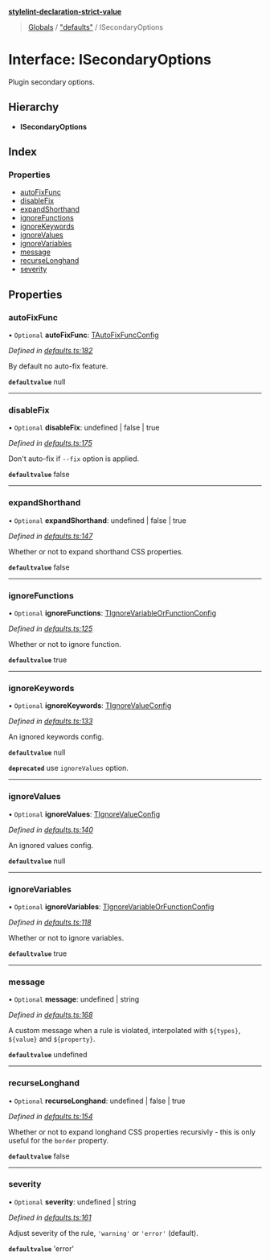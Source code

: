 **[stylelint-declaration-strict-value](../README.md)**

> [Globals](../README.md) / ["defaults"](../modules/_defaults_.md) / ISecondaryOptions

# Interface: ISecondaryOptions

Plugin secondary options.

## Hierarchy

* **ISecondaryOptions**

## Index

### Properties

* [autoFixFunc](_defaults_.isecondaryoptions.md#autofixfunc)
* [disableFix](_defaults_.isecondaryoptions.md#disablefix)
* [expandShorthand](_defaults_.isecondaryoptions.md#expandshorthand)
* [ignoreFunctions](_defaults_.isecondaryoptions.md#ignorefunctions)
* [ignoreKeywords](_defaults_.isecondaryoptions.md#ignorekeywords)
* [ignoreValues](_defaults_.isecondaryoptions.md#ignorevalues)
* [ignoreVariables](_defaults_.isecondaryoptions.md#ignorevariables)
* [message](_defaults_.isecondaryoptions.md#message)
* [recurseLonghand](_defaults_.isecondaryoptions.md#recurselonghand)
* [severity](_defaults_.isecondaryoptions.md#severity)

## Properties

### autoFixFunc

• `Optional` **autoFixFunc**: [TAutoFixFuncConfig](../modules/_defaults_.md#tautofixfuncconfig)

*Defined in [defaults.ts:182](https://github.com/AndyOGo/stylelint-declaration-strict-value/blob/f68286d/src/defaults.ts#L182)*

By default no auto-fix feature.

**`defaultvalue`** null

___

### disableFix

• `Optional` **disableFix**: undefined \| false \| true

*Defined in [defaults.ts:175](https://github.com/AndyOGo/stylelint-declaration-strict-value/blob/f68286d/src/defaults.ts#L175)*

Don't auto-fix if `--fix` option is applied.

**`defaultvalue`** false

___

### expandShorthand

• `Optional` **expandShorthand**: undefined \| false \| true

*Defined in [defaults.ts:147](https://github.com/AndyOGo/stylelint-declaration-strict-value/blob/f68286d/src/defaults.ts#L147)*

Whether or not to expand shorthand CSS properties.

**`defaultvalue`** false

___

### ignoreFunctions

• `Optional` **ignoreFunctions**: [TIgnoreVariableOrFunctionConfig](../modules/_defaults_.md#tignorevariableorfunctionconfig)

*Defined in [defaults.ts:125](https://github.com/AndyOGo/stylelint-declaration-strict-value/blob/f68286d/src/defaults.ts#L125)*

Whether or not to ignore function.

**`defaultvalue`** true

___

### ignoreKeywords

• `Optional` **ignoreKeywords**: [TIgnoreValueConfig](../modules/_defaults_.md#tignorevalueconfig)

*Defined in [defaults.ts:133](https://github.com/AndyOGo/stylelint-declaration-strict-value/blob/f68286d/src/defaults.ts#L133)*

An ignored keywords config.

**`defaultvalue`** null

**`deprecated`** use `ignoreValues` option.

___

### ignoreValues

• `Optional` **ignoreValues**: [TIgnoreValueConfig](../modules/_defaults_.md#tignorevalueconfig)

*Defined in [defaults.ts:140](https://github.com/AndyOGo/stylelint-declaration-strict-value/blob/f68286d/src/defaults.ts#L140)*

An ignored values config.

**`defaultvalue`** null

___

### ignoreVariables

• `Optional` **ignoreVariables**: [TIgnoreVariableOrFunctionConfig](../modules/_defaults_.md#tignorevariableorfunctionconfig)

*Defined in [defaults.ts:118](https://github.com/AndyOGo/stylelint-declaration-strict-value/blob/f68286d/src/defaults.ts#L118)*

Whether or not to ignore variables.

**`defaultvalue`** true

___

### message

• `Optional` **message**: undefined \| string

*Defined in [defaults.ts:168](https://github.com/AndyOGo/stylelint-declaration-strict-value/blob/f68286d/src/defaults.ts#L168)*

A custom message when a rule is violated, interpolated with `${types}`, `${value}` and `${property}`.

**`defaultvalue`** undefined

___

### recurseLonghand

• `Optional` **recurseLonghand**: undefined \| false \| true

*Defined in [defaults.ts:154](https://github.com/AndyOGo/stylelint-declaration-strict-value/blob/f68286d/src/defaults.ts#L154)*

Whether or not to expand longhand CSS properties recursivly - this is only useful for the `border` property.

**`defaultvalue`** false

___

### severity

• `Optional` **severity**: undefined \| string

*Defined in [defaults.ts:161](https://github.com/AndyOGo/stylelint-declaration-strict-value/blob/f68286d/src/defaults.ts#L161)*

Adjust severity of the rule, `'warning'` or `'error'` (default).

**`defaultvalue`** 'error'
